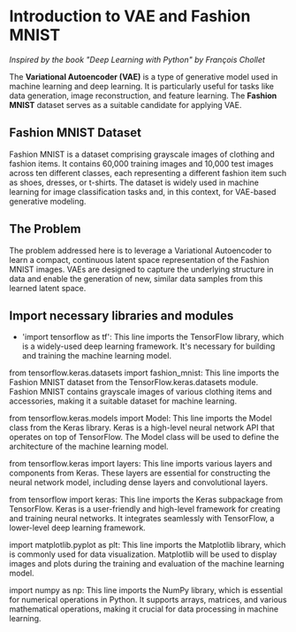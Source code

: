 
# Introduction to VAE and Fashion MNIST

*Inspired by the book "Deep Learning with Python" by François Chollet*

The **Variational Autoencoder (VAE)** is a type of generative model used in machine learning and deep learning. It is particularly useful for tasks like data generation, image reconstruction, and feature learning. The **Fashion MNIST** dataset serves as a suitable candidate for applying VAE.

## Fashion MNIST Dataset

Fashion MNIST is a dataset comprising grayscale images of clothing and fashion items. It contains 60,000 training images and 10,000 test images across ten different classes, each representing a different fashion item such as shoes, dresses, or t-shirts. The dataset is widely used in machine learning for image classification tasks and, in this context, for VAE-based generative modeling.

## The Problem

The problem addressed here is to leverage a Variational Autoencoder to learn a compact, continuous latent space representation of the Fashion MNIST images. VAEs are designed to capture the underlying structure in data and enable the generation of new, similar data samples from this learned latent space.

## Import necessary libraries and modules

 - 'import tensorflow as tf': This line imports the TensorFlow library, which is a widely-used deep learning framework. It's necessary for building and training the machine learning model.

from tensorflow.keras.datasets import fashion_mnist: This line imports the Fashion MNIST dataset from the TensorFlow.keras.datasets module. Fashion MNIST contains grayscale images of various clothing items and accessories, making it a suitable dataset for machine learning.

from tensorflow.keras.models import Model: This line imports the Model class from the Keras library. Keras is a high-level neural network API that operates on top of TensorFlow. The Model class will be used to define the architecture of the machine learning model.

from tensorflow.keras import layers: This line imports various layers and components from Keras. These layers are essential for constructing the neural network model, including dense layers and convolutional layers.

from tensorflow import keras: This line imports the Keras subpackage from TensorFlow. Keras is a user-friendly and high-level framework for creating and training neural networks. It integrates seamlessly with TensorFlow, a lower-level deep learning framework.

import matplotlib.pyplot as plt: This line imports the Matplotlib library, which is commonly used for data visualization. Matplotlib will be used to display images and plots during the training and evaluation of the machine learning model.

import numpy as np: This line imports the NumPy library, which is essential for numerical operations in Python. It supports arrays, matrices, and various mathematical operations, making it crucial for data processing in machine learning.



